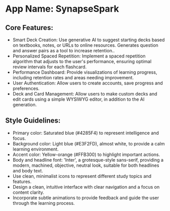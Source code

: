 # **App Name**: SynapseSpark

## Core Features:

- Smart Deck Creation: Use generative AI to suggest starting decks based on textbooks, notes, or URLs to online resources. Generates question and answer pairs as a tool to increase retention..
- Personalized Spaced Repetition: Implement a spaced repetition algorithm that adjusts to the user's performance, ensuring optimal review intervals for each flashcard.
- Performance Dashboard: Provide visualizations of learning progress, including retention rates and areas needing improvement.
- User Authentication: Allow users to create accounts, save progress and preferences.
- Deck and Card Management: Allow users to make custom decks and edit cards using a simple WYSIWYG editor, in addition to the AI generation.

## Style Guidelines:

- Primary color: Saturated blue (#4285F4) to represent intelligence and focus.
- Background color: Light blue (#E3F2FD), almost white, to provide a calm learning environment.
- Accent color: Yellow-orange (#FFB300) to highlight important actions.
- Body and headline font: 'Inter', a grotesque-style sans-serif, providing a modern, machined, objective, neutral look, suitable for both headlines and body text.
- Use clean, minimalist icons to represent different study topics and features.
- Design a clean, intuitive interface with clear navigation and a focus on content clarity.
- Incorporate subtle animations to provide feedback and guide the user through the learning process.